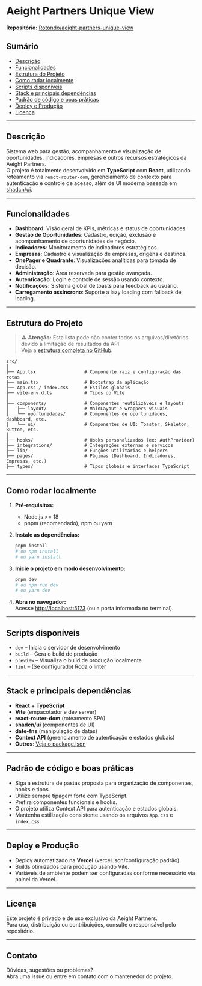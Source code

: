 # Aeight Partners Unique View

**Repositório:** [Rotondo/aeight-partners-unique-view](https://github.com/Rotondo/aeight-partners-unique-view)

## Sumário

- [Descrição](#descrição)
- [Funcionalidades](#funcionalidades)
- [Estrutura do Projeto](#estrutura-do-projeto)
- [Como rodar localmente](#como-rodar-localmente)
- [Scripts disponíveis](#scripts-disponíveis)
- [Stack e principais dependências](#stack-e-principais-dependências)
- [Padrão de código e boas práticas](#padrão-de-código-e-boas-práticas)
- [Deploy e Produção](#deploy-e-produção)
- [Licença](#licença)

---

## Descrição

Sistema web para gestão, acompanhamento e visualização de oportunidades, indicadores, empresas e outros recursos estratégicos da Aeight Partners.  
O projeto é totalmente desenvolvido em **TypeScript** com **React**, utilizando roteamento via `react-router-dom`, gerenciamento de contexto para autenticação e controle de acesso, além de UI moderna baseada em [shadcn/ui](https://ui.shadcn.com/).

---

## Funcionalidades

- **Dashboard**: Visão geral de KPIs, métricas e status de oportunidades.
- **Gestão de Oportunidades**: Cadastro, edição, exclusão e acompanhamento de oportunidades de negócio.
- **Indicadores**: Monitoramento de indicadores estratégicos.
- **Empresas**: Cadastro e visualização de empresas, origens e destinos.
- **OnePager e Quadrante**: Visualizações analíticas para tomada de decisão.
- **Administração**: Área reservada para gestão avançada.
- **Autenticação**: Login e controle de sessão usando contexto.
- **Notificações**: Sistema global de toasts para feedback ao usuário.
- **Carregamento assíncrono**: Suporte a lazy loading com fallback de loading.

---

## Estrutura do Projeto

> ⚠️ **Atenção:** Esta lista pode não conter todos os arquivos/diretórios devido à limitação de resultados da API.  
> Veja a [estrutura completa no GitHub](https://github.com/Rotondo/aeight-partners-unique-view/tree/main/src).

```
src/
│
├── App.tsx                  # Componente raiz e configuração das rotas
├── main.tsx                 # Bootstrap da aplicação
├── App.css / index.css      # Estilos globais
├── vite-env.d.ts            # Tipos do Vite
│
├── components/              # Componentes reutilizáveis e layouts
│   ├── layout/              # MainLayout e wrappers visuais
│   └── oportunidades/       # Componentes de oportunidades, dashboard, etc.
│   └── ui/                  # Componentes de UI: Toaster, Skeleton, Button, etc.
│
├── hooks/                   # Hooks personalizados (ex: AuthProvider)
├── integrations/            # Integrações externas e serviços
├── lib/                     # Funções utilitárias e helpers
├── pages/                   # Páginas (Dashboard, Indicadores, Empresas, etc.)
├── types/                   # Tipos globais e interfaces TypeScript
```

---

## Como rodar localmente

1. **Pré-requisitos:**
   - Node.js >= 18
   - pnpm (recomendado), npm ou yarn

2. **Instale as dependências:**
   ```bash
   pnpm install
   # ou npm install
   # ou yarn install
   ```

3. **Inicie o projeto em modo desenvolvimento:**
   ```bash
   pnpm dev
   # ou npm run dev
   # ou yarn dev
   ```

4. **Abra no navegador:**  
   Acesse [http://localhost:5173](http://localhost:5173) (ou a porta informada no terminal).

---

## Scripts disponíveis

- `dev` – Inicia o servidor de desenvolvimento
- `build` – Gera o build de produção
- `preview` – Visualiza o build de produção localmente
- `lint` – (Se configurado) Roda o linter

---

## Stack e principais dependências

- **React** + **TypeScript**
- **Vite** (empacotador e dev server)
- **react-router-dom** (roteamento SPA)
- **shadcn/ui** (componentes de UI)
- **date-fns** (manipulação de datas)
- **Context API** (gerenciamento de autenticação e estados globais)
- **Outros**: [Veja o package.json](https://github.com/Rotondo/aeight-partners-unique-view/blob/main/package.json)

---

## Padrão de código e boas práticas

- Siga a estrutura de pastas proposta para organização de componentes, hooks e tipos.
- Utilize sempre tipagem forte com TypeScript.
- Prefira componentes funcionais e hooks.
- O projeto utiliza Context API para autenticação e estados globais.
- Mantenha estilização consistente usando os arquivos `App.css` e `index.css`.

---

## Deploy e Produção

- Deploy automatizado na **Vercel** (vercel.json/configuração padrão).
- Builds otimizados para produção usando Vite.
- Variáveis de ambiente podem ser configuradas conforme necessário via painel da Vercel.

---

## Licença

Este projeto é privado e de uso exclusivo da Aeight Partners.  
Para uso, distribuição ou contribuições, consulte o responsável pelo repositório.

---

## Contato

Dúvidas, sugestões ou problemas?  
Abra uma issue ou entre em contato com o mantenedor do projeto.
